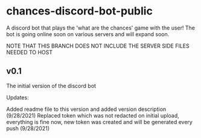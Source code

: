 # chances-discord-bot-public
A discord bot that plays the 'what are the chances' game with the user! The bot is going online soon on various servers and will expand soon.

NOTE THAT THIS BRANCH DOES NOT INCLUDE THE SERVER SIDE FILES NEEDED TO HOST

## v0.1
The initial version of the discord bot

Updates:

Added readme file to this version and added version description (9/28/2021)
Replaced token which was not redacted on initial upload, everything is fine now, new token was created and will be generated every push (9/28/2021)
